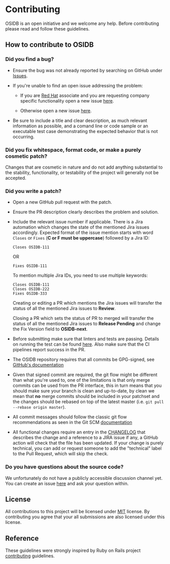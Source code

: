 # Contributing
OSIDB is an open initiative and we welcome any help.
Before contributing please read and follow these guidelines.

## How to contribute to OSIDB

### Did you find a bug?

* Ensure the bug was not already reported by searching on GitHub under
  [Issues](https://github.com/RedHatProductSecurity/osidb/issues).

* If you're unable to find an open issue addressing the problem:

  * If you are [Red Hat](https://www.redhat.com/) associate and you are requesting company specific
    functionality open a new issue
    [here](https://issues.redhat.com/secure/CreateIssueDetails!init.jspa?pid=12332734&issuetype=1).

  * Otherwise open a new issue [here](https://github.com/RedHatProductSecurity/osidb/issues/new).

* Be sure to include a title and clear description, as much relevant information as possible,
  and a comand line or code sample or an executable test case demonstrating the
  expected behavior that is not occurring.

### Did you fix whitespace, format code, or make a purely cosmetic patch?

Changes that are cosmetic in nature and do not add anything substantial to the stability,
functionality, or testability of the project will generally not be accepted.

### Did you write a patch?

* Open a new GitHub pull request with the patch.

* Ensure the PR description clearly describes the problem and solution.

* Include the relevant issue number if applicable. There is a Jira automation
  which changes the state of the mentioned Jira issues accordingly. Expected
  format of the issue mention starts with word `Closes` or `Fixes` (**C or F must be uppercase**)
  followed by a Jira ID:

  ```
  Closes OSIDB-111
  ```
  OR
  ```
  Fixes OSIDB-111
  ```

  To mention multiple Jira IDs, you need to use multiple keywords:

  ```
  Closes OSIDB-111
  Closes OSIDB-222
  Fixes OSIDB-333
  ```

  Creating or editing a PR which mentions the Jira issues will transfer the status of all the mentioned Jira issues
  to **Review**.

  Closing a PR which sets the status of PR to merged will transfer the status of all the mentioned Jira issues to
  **Release Pending** and change the Fix Version field to **OSIDB-next**.

* Before submitting make sure that linters and tests are passing.
  Details on running the test can be found [here](DEVELOP.md#run-tests).
  Also make sure that the CI pipelines report success in the PR.

* The OSIDB repository requires that all commits be GPG-signed, see
  [GitHub's documentation](https://docs.github.com/en/authentication/managing-commit-signature-verification/signing-commits)

* Given that signed commit are required, the git flow might be different than
  what you're used to, one of the limitations is that only merge commits
  can be used from the PR interface, this in turn means that you should make sure
  your branch is clean and up-to-date, by clean we mean that **no** merge commits
  should be included in your patchset and the changes should be rebased on top of
  the latest master (i.e. `git pull --rebase origin master`).

* All commit messages should follow the classic git flow recommendations as seen
  in the Git SCM [documentation](https://git-scm.com/book/en/v2/Distributed-Git-Contributing-to-a-Project#-commit-guidelines)

* All functional changes require an entry in the [CHANGELOG](docs/CHANGELOG.md)
  that describes the change and a reference to a JIRA issue if any, a GitHub
  action will check that the file has been updated. If your change is purely
  technical, you can add or request someone to add the "technical" label to the
  Pull Request, which will skip the check.

### Do you have questions about the source code?

We unfortunately do not have a publicly accessible discussion channel yet.
You can create an issue [here](https://github.com/RedHatProductSecurity/osidb/issues/new)
and ask your question within.

## License
All contributions to this project will be licensed under [MIT](../../LICENSE) license.
By contributing you agree that your all submissions are also licensed under this license.

## Reference

These guidelines were strongly inspired by Ruby on Rails project
[contributing](https://github.com/rails/rails/blob/main/CONTRIBUTING.md) guidelines.
